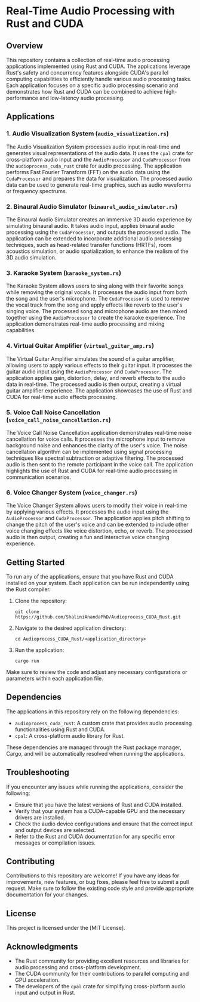 # Real-Time Audio Processing with Rust and CUDA

## Overview

This repository contains a collection of real-time audio processing applications implemented using Rust and CUDA. The applications leverage Rust's safety and concurrency features alongside CUDA's parallel computing capabilities to efficiently handle various audio processing tasks. Each application focuses on a specific audio processing scenario and demonstrates how Rust and CUDA can be combined to achieve high-performance and low-latency audio processing.

## Applications

### 1. Audio Visualization System (`audio_visualization.rs`)

The Audio Visualization System processes audio input in real-time and generates visual representations of the audio data. It uses the `cpal` crate for cross-platform audio input and the `AudioProcessor` and `CudaProcessor` from the `audioprocess_cuda_rust` crate for audio processing. The application performs Fast Fourier Transform (FFT) on the audio data using the `CudaProcessor` and prepares the data for visualization. The processed audio data can be used to generate real-time graphics, such as audio waveforms or frequency spectrums.

### 2. Binaural Audio Simulator (`binaural_audio_simulator.rs`)

The Binaural Audio Simulator creates an immersive 3D audio experience by simulating binaural audio. It takes audio input, applies binaural audio processing using the `CudaProcessor`, and outputs the processed audio. The application can be extended to incorporate additional audio processing techniques, such as head-related transfer functions (HRTFs), room acoustics simulation, or audio spatialization, to enhance the realism of the 3D audio simulation.

### 3. Karaoke System (`karaoke_system.rs`)

The Karaoke System allows users to sing along with their favorite songs while removing the original vocals. It processes the audio input from both the song and the user's microphone. The `CudaProcessor` is used to remove the vocal track from the song and apply effects like reverb to the user's singing voice. The processed song and microphone audio are then mixed together using the `AudioProcessor` to create the karaoke experience. The application demonstrates real-time audio processing and mixing capabilities.

### 4. Virtual Guitar Amplifier (`virtual_guitar_amp.rs`)

The Virtual Guitar Amplifier simulates the sound of a guitar amplifier, allowing users to apply various effects to their guitar input. It processes the guitar audio input using the `AudioProcessor` and `CudaProcessor`. The application applies gain, distortion, delay, and reverb effects to the audio data in real-time. The processed audio is then output, creating a virtual guitar amplifier experience. The application showcases the use of Rust and CUDA for real-time audio effects processing.

### 5. Voice Call Noise Cancellation (`voice_call_noise_cancellation.rs`)

The Voice Call Noise Cancellation application demonstrates real-time noise cancellation for voice calls. It processes the microphone input to remove background noise and enhances the clarity of the user's voice. The noise cancellation algorithm can be implemented using signal processing techniques like spectral subtraction or adaptive filtering. The processed audio is then sent to the remote participant in the voice call. The application highlights the use of Rust and CUDA for real-time audio processing in communication scenarios.

### 6. Voice Changer System (`voice_changer.rs`)

The Voice Changer System allows users to modify their voice in real-time by applying various effects. It processes the audio input using the `AudioProcessor` and `CudaProcessor`. The application applies pitch shifting to change the pitch of the user's voice and can be extended to include other voice changing effects like voice distortion, echo, or reverb. The processed audio is then output, creating a fun and interactive voice changing experience.

## Getting Started

To run any of the applications, ensure that you have Rust and CUDA installed on your system. Each application can be run independently using the Rust compiler.

1. Clone the repository:
   ```
   git clone https://github.com/ShaliniAnandaPhD/Audioprocess_CUDA_Rust.git
   ```

2. Navigate to the desired application directory:
   ```
   cd Audioprocess_CUDA_Rust/<application_directory>
   ```

3. Run the application:
   ```
   cargo run
   ```

Make sure to review the code and adjust any necessary configurations or parameters within each application file.

## Dependencies

The applications in this repository rely on the following dependencies:

- `audioprocess_cuda_rust`: A custom crate that provides audio processing functionalities using Rust and CUDA.
- `cpal`: A cross-platform audio library for Rust.

These dependencies are managed through the Rust package manager, Cargo, and will be automatically resolved when running the applications.

## Troubleshooting

If you encounter any issues while running the applications, consider the following:

- Ensure that you have the latest versions of Rust and CUDA installed.
- Verify that your system has a CUDA-capable GPU and the necessary drivers are installed.
- Check the audio device configurations and ensure that the correct input and output devices are selected.
- Refer to the Rust and CUDA documentation for any specific error messages or compilation issues.

## Contributing

Contributions to this repository are welcome! If you have any ideas for improvements, new features, or bug fixes, please feel free to submit a pull request. Make sure to follow the existing code style and provide appropriate documentation for your changes.

## License

This project is licensed under the [MIT License].

## Acknowledgments

- The Rust community for providing excellent resources and libraries for audio processing and cross-platform development.
- The CUDA community for their contributions to parallel computing and GPU acceleration.
- The developers of the `cpal` crate for simplifying cross-platform audio input and output in Rust.



